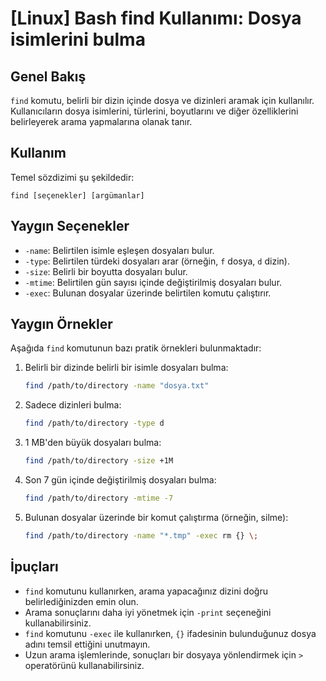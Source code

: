 # [Linux] Bash find Kullanımı: Dosya isimlerini bulma

## Genel Bakış
`find` komutu, belirli bir dizin içinde dosya ve dizinleri aramak için kullanılır. Kullanıcıların dosya isimlerini, türlerini, boyutlarını ve diğer özelliklerini belirleyerek arama yapmalarına olanak tanır.

## Kullanım
Temel sözdizimi şu şekildedir:
```
find [seçenekler] [argümanlar]
```

## Yaygın Seçenekler
- `-name`: Belirtilen isimle eşleşen dosyaları bulur.
- `-type`: Belirtilen türdeki dosyaları arar (örneğin, `f` dosya, `d` dizin).
- `-size`: Belirli bir boyutta dosyaları bulur.
- `-mtime`: Belirtilen gün sayısı içinde değiştirilmiş dosyaları bulur.
- `-exec`: Bulunan dosyalar üzerinde belirtilen komutu çalıştırır.

## Yaygın Örnekler
Aşağıda `find` komutunun bazı pratik örnekleri bulunmaktadır:

1. Belirli bir dizinde belirli bir isimle dosyaları bulma:
   ```bash
   find /path/to/directory -name "dosya.txt"
   ```

2. Sadece dizinleri bulma:
   ```bash
   find /path/to/directory -type d
   ```

3. 1 MB'den büyük dosyaları bulma:
   ```bash
   find /path/to/directory -size +1M
   ```

4. Son 7 gün içinde değiştirilmiş dosyaları bulma:
   ```bash
   find /path/to/directory -mtime -7
   ```

5. Bulunan dosyalar üzerinde bir komut çalıştırma (örneğin, silme):
   ```bash
   find /path/to/directory -name "*.tmp" -exec rm {} \;
   ```

## İpuçları
- `find` komutunu kullanırken, arama yapacağınız dizini doğru belirlediğinizden emin olun.
- Arama sonuçlarını daha iyi yönetmek için `-print` seçeneğini kullanabilirsiniz.
- `find` komutunu `-exec` ile kullanırken, `{}` ifadesinin bulunduğunuz dosya adını temsil ettiğini unutmayın.
- Uzun arama işlemlerinde, sonuçları bir dosyaya yönlendirmek için `>` operatörünü kullanabilirsiniz.
